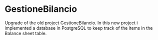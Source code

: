 # GestioneBilancio
Upgrade of the old project GestioneBilancio.
In this new project i implemented a database in PostgreSQL to keep track of the items in the Balance sheet table. 
